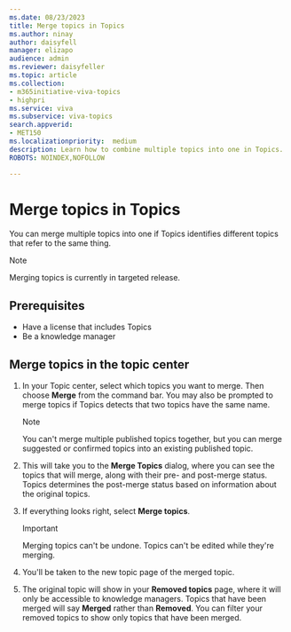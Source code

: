 ```yaml
---
ms.date: 08/23/2023
title: Merge topics in Topics
ms.author: ninay
author: daisyfell
manager: elizapo
audience: admin
ms.reviewer: daisyfeller
ms.topic: article
ms.collection: 
- m365initiative-viva-topics
- highpri
ms.service: viva 
ms.subservice: viva-topics 
search.appverid:
- MET150   
ms.localizationpriority:  medium
description: Learn how to combine multiple topics into one in Topics.
ROBOTS: NOINDEX,NOFOLLOW

---
```


# Merge topics in Topics

You can merge multiple topics into one if Topics identifies different topics that refer to the same thing.

>[!NOTE]
>Merging topics is currently in targeted release.

## Prerequisites

- Have a license that includes Topics
- Be a knowledge manager

## Merge topics in the topic center

1. In your Topic center, select which topics you want to merge. Then choose **Merge** from the command bar. You may also be prompted to merge topics if Topics detects that two topics have the same name.

    >[!NOTE]
    > You can't merge multiple published topics together, but you can merge suggested or confirmed topics into an existing published topic.

2. This will take you to the **Merge Topics** dialog, where you can see the topics that will merge, along with their pre- and post-merge status. Topics determines the post-merge status based on information about the original topics.

3. If everything looks right, select **Merge topics**.

    >[!IMPORTANT]
    > Merging topics can't be undone. Topics can't be edited while they're merging.

4. You'll be taken to the new topic page of the merged topic.

5. The original topic will show in your **Removed topics** page, where it will only be accessible to knowledge managers. Topics that have been merged will say **Merged** rather than **Removed**. You can filter your removed topics to show only topics that have been merged.
